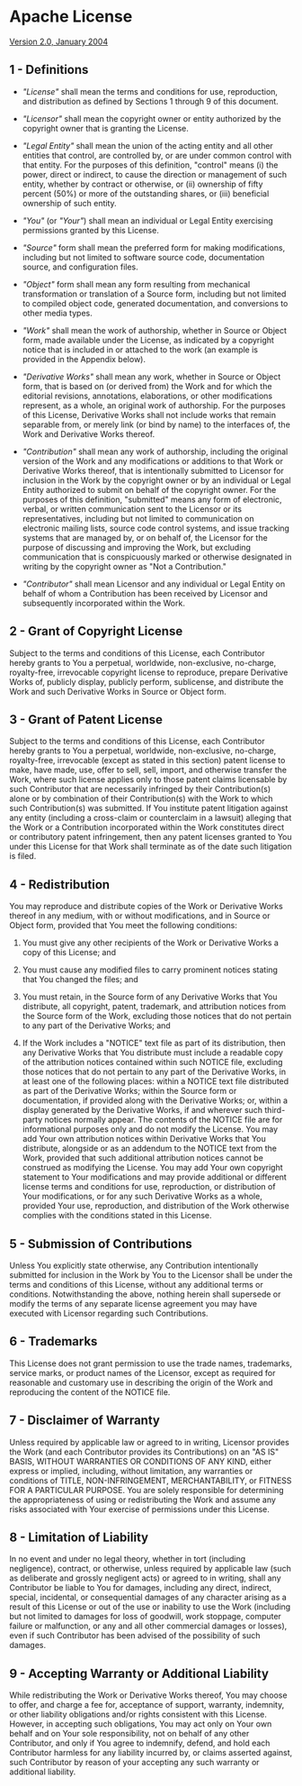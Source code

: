 Apache License
==================

[Version 2.0, January 2004](http://www.apache.org/licenses/LICENSE-2.0.html)

1 - Definitions
---------------

*  *"License"* shall mean the terms and conditions for use, reproduction, and
  distribution as defined by Sections 1 through 9 of this document.

* *"Licensor"* shall mean the copyright owner or entity authorized by the
  copyright owner that is granting the License.

* *"Legal Entity"* shall mean the union of the acting entity and all other
  entities that control, are controlled by, or are under common control with
  that entity. For the purposes of this definition, "control" means (i) the
  power, direct or indirect, to cause the direction or management of such
  entity, whether by contract or otherwise, or (ii) ownership of fifty
  percent (50%) or more of the outstanding shares, or (iii) beneficial
  ownership of such entity.

* *"You"* (or *"Your"*) shall mean an individual or Legal Entity exercising
  permissions granted by this License.

* *"Source"* form shall mean the preferred form for making modifications,
  including but not limited to software source code, documentation source,
  and configuration files.

* *"Object"* form shall mean any form resulting from mechanical transformation
  or translation of a Source form, including but not limited to compiled
  object code, generated documentation, and conversions to other media types.

* *"Work"* shall mean the work of authorship, whether in Source or Object form,
  made available under the License, as indicated by a copyright notice that
  is included in or attached to the work (an example is provided in the
  Appendix below).

* *"Derivative Works"* shall mean any work, whether in Source or Object form,
  that is based on (or derived from) the Work and for which the editorial
  revisions, annotations, elaborations, or other modifications represent, as
  a whole, an original work of authorship. For the purposes of this License,
  Derivative Works shall not include works that remain separable from, or
  merely link (or bind by name) to the interfaces of, the Work and Derivative
  Works thereof.

* *"Contribution"* shall mean any work of authorship, including the original
  version of the Work and any modifications or additions to that Work or
  Derivative Works thereof, that is intentionally submitted to Licensor for
  inclusion in the Work by the copyright owner or by an individual or Legal
  Entity authorized to submit on behalf of the copyright owner. For the
  purposes of this definition, "submitted" means any form of electronic,
  verbal, or written communication sent to the Licensor or its
  representatives, including but not limited to communication on electronic
  mailing lists, source code control systems, and issue tracking systems that
  are managed by, or on behalf of, the Licensor for the purpose of discussing
  and improving the Work, but excluding communication that is conspicuously
  marked or otherwise designated in writing by the copyright owner as "Not a
  Contribution."

* *"Contributor"* shall mean Licensor and any individual or Legal Entity on
  behalf of whom a Contribution has been received by Licensor and
  subsequently incorporated within the Work.


2 - Grant of Copyright License
------------------------------

Subject to the terms and conditions of this License, each Contributor
hereby grants to You a perpetual, worldwide, non-exclusive, no-charge,
royalty-free, irrevocable copyright license to reproduce, prepare
Derivative Works of, publicly display, publicly perform, sublicense, and
distribute the Work and such Derivative Works in Source or Object form.


3 - Grant of Patent License
---------------------------

Subject to the terms and conditions of this License, each Contributor
hereby grants to You a perpetual, worldwide, non-exclusive, no-charge,
royalty-free, irrevocable (except as stated in this section) patent license
to make, have made, use, offer to sell, sell, import, and otherwise
transfer the Work, where such license applies only to those patent claims
licensable by such Contributor that are necessarily infringed by their
Contribution(s) alone or by combination of their Contribution(s) with the
Work to which such Contribution(s) was submitted. If You institute patent
litigation against any entity (including a cross-claim or counterclaim in a
lawsuit) alleging that the Work or a Contribution incorporated within the
Work constitutes direct or contributory patent infringement, then any
patent licenses granted to You under this License for that Work shall
terminate as of the date such litigation is filed.


4 - Redistribution
------------------

You may reproduce and distribute copies of the Work or Derivative Works
thereof in any medium, with or without modifications, and in Source or
Object form, provided that You meet the following conditions:

1. You must give any other recipients of the Work or Derivative Works a
   copy of this License; and

2. You must cause any modified files to carry prominent notices stating
   that You changed the files; and

3. You must retain, in the Source form of any Derivative Works that You
   distribute, all copyright, patent, trademark, and attribution notices
   from the Source form of the Work, excluding those notices that do not
   pertain to any part of the Derivative Works; and

4. If the Work includes a "NOTICE" text file as part of its distribution,
   then any Derivative Works that You distribute must include a readable
   copy of the attribution notices contained within such NOTICE file,
   excluding those notices that do not pertain to any part of the
   Derivative Works, in at least one of the following places: within a
   NOTICE text file distributed as part of the Derivative Works; within the
   Source form or documentation, if provided along with the Derivative
   Works; or, within a display generated by the Derivative Works, if and
   wherever such third-party notices normally appear. The contents of the
   NOTICE file are for informational purposes only and do not modify the
   License. You may add Your own attribution notices within Derivative
   Works that You distribute, alongside or as an addendum to the NOTICE
   text from the Work, provided that such additional attribution notices
   cannot be construed as modifying the License. You may add Your own
   copyright statement to Your modifications and may provide additional or
   different license terms and conditions for use, reproduction, or
   distribution of Your modifications, or for any such Derivative Works as
   a whole, provided Your use, reproduction, and distribution of the Work
   otherwise complies with the conditions stated in this License.


5 - Submission of Contributions
-------------------------------

Unless You explicitly state otherwise, any Contribution intentionally
submitted for inclusion in the Work by You to the Licensor shall be under
the terms and conditions of this License, without any additional terms or
conditions. Notwithstanding the above, nothing herein shall supersede or
modify the terms of any separate license agreement you may have executed
with Licensor regarding such Contributions.


6 - Trademarks
--------------

This License does not grant permission to use the trade names, trademarks,
service marks, or product names of the Licensor, except as required for
reasonable and customary use in describing the origin of the Work and
reproducing the content of the NOTICE file.


7 - Disclaimer of Warranty
--------------------------

Unless required by applicable law or agreed to in writing, Licensor
provides the Work (and each Contributor provides its Contributions) on an
"AS IS" BASIS, WITHOUT WARRANTIES OR CONDITIONS OF ANY KIND, either express
or implied, including, without limitation, any warranties or conditions of
TITLE, NON-INFRINGEMENT, MERCHANTABILITY, or FITNESS FOR A PARTICULAR
PURPOSE. You are solely responsible for determining the appropriateness of
using or redistributing the Work and assume any risks associated with Your
exercise of permissions under this License.


8 - Limitation of Liability
---------------------------

In no event and under no legal theory, whether in tort (including
negligence), contract, or otherwise, unless required by applicable law
(such as deliberate and grossly negligent acts) or agreed to in writing,
shall any Contributor be liable to You for damages, including any direct,
indirect, special, incidental, or consequential damages of any character
arising as a result of this License or out of the use or inability to use
the Work (including but not limited to damages for loss of goodwill, work
stoppage, computer failure or malfunction, or any and all other commercial
damages or losses), even if such Contributor has been advised of the
possibility of such damages.

9 - Accepting Warranty or Additional Liability
----------------------------------------------

While redistributing the Work or Derivative Works thereof, You may choose
to offer, and charge a fee for, acceptance of support, warranty, indemnity,
or other liability obligations and/or rights consistent with this License.
However, in accepting such obligations, You may act only on Your own behalf
and on Your sole responsibility, not on behalf of any other Contributor,
and only if You agree to indemnify, defend, and hold each Contributor
harmless for any liability incurred by, or claims asserted against, such
Contributor by reason of your accepting any such warranty or additional
liability.
